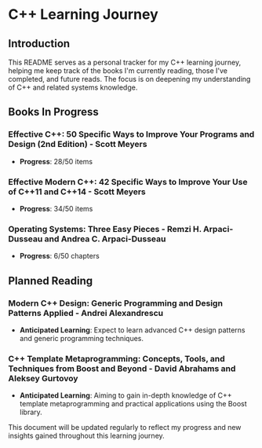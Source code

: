 # C++ Learning Journey

## Introduction
This README serves as a personal tracker for my C++ learning journey, helping me keep track of the books I'm currently reading, those I've completed, and future reads. The focus is on deepening my understanding of C++ and related systems knowledge.

## Books In Progress

### Effective C++: 50 Specific Ways to Improve Your Programs and Design (2nd Edition) - Scott Meyers
- **Progress**: 28/50 items


### Effective Modern C++: 42 Specific Ways to Improve Your Use of C++11 and C++14 - Scott Meyers
- **Progress**: 34/50 items


### Operating Systems: Three Easy Pieces - Remzi H. Arpaci-Dusseau and Andrea C. Arpaci-Dusseau
- **Progress**: 6/50 chapters


## Planned Reading

### Modern C++ Design: Generic Programming and Design Patterns Applied - Andrei Alexandrescu
- **Anticipated Learning**: Expect to learn advanced C++ design patterns and generic programming techniques.

### C++ Template Metaprogramming: Concepts, Tools, and Techniques from Boost and Beyond - David Abrahams and Aleksey Gurtovoy
- **Anticipated Learning**: Aiming to gain in-depth knowledge of C++ template metaprogramming and practical applications using the Boost library.


This document will be updated regularly to reflect my progress and new insights gained throughout this learning journey.
